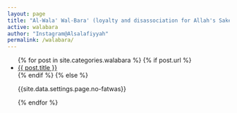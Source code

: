 ```yaml
---
layout: page
title: "Al-Wala' Wal-Bara' (loyalty and disassociation for Allah's Sake)"
active: walabara
author: "Instagram@Alsalafiyyah"
permalink: /walabara/
---
```


<article class="post">
<ul class="posts">
  {% for post in site.categories.walabara %}
    {% if post.url %}
    <li><a href="{{ post.url }}">{{ post.title }}</a>
    </li>
    {% endif %}
    {% else %}
    <p>{{site.data.settings.page.no-fatwas}}</p>
  {% endfor %}
</ul>
</article>
